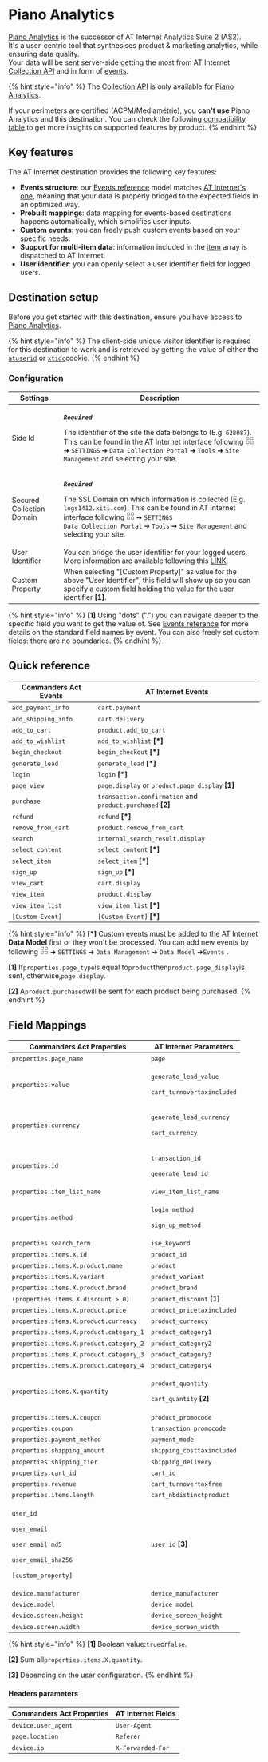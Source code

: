 # Piano Analytics

[Piano Analytics](https://developers.atinternet-solutions.com/piano-analytics-tagging-en/getting-started-piano-analytics-en/what-is-piano-analytics-tagging-en/) is the successor of AT Internet Analytics Suite 2 (AS2).\
It's a user-centric tool that synthesises product & marketing analytics, while ensuring data quality.\
Your data will be sent server-side getting the most from AT Internet [Collection API](https://developers.atinternet-solutions.com/piano-analytics-tagging-en/event-tagging-piano-analytics-en/events-pattern-en/) and in form of [events](https://developers.atinternet-solutions.com/piano-analytics-tagging-en/event-tagging-piano-analytics-en/standard-event-tagging-en/).

{% hint style="info" %}
The [Collection API](https://developers.atinternet-solutions.com/piano-analytics-tagging-en/event-tagging-piano-analytics-en/events-pattern-en/) is only available for [Piano Analytics](https://developers.atinternet-solutions.com/piano-analytics-tagging-en/getting-started-piano-analytics-en/what-is-piano-analytics-tagging-en/).

If your perimeters are certified (ACPM/Mediamétrie), you **can't use** Piano Analytics and this destination. You can check the following [compatibility table](https://developers.atinternet-solutions.com/piano-analytics-tagging-en/getting-started-piano-analytics-en/why-should-we-use-the-piano-analytics-tagging/#compatibility-table\_5) to get more insights on supported features by product.
{% endhint %}

## Key features

The AT Internet destination provides the following key features:

* **Events structure**: our [Events reference](https://community.commandersact.com/platform-x/developers/tracking/events-reference) model matches [AT Internet's one](https://developers.atinternet-solutions.com/piano-analytics-tagging-en/event-tagging-piano-analytics-en/standard-event-tagging-en/), meaning that your data is properly bridged to the expected fields in an optimized way.
* **Prebuilt mappings**: data mapping for events-based destinations happens automatically, which simplifies user inputs.
* **Custom events**: you can freely push custom events based on your specific needs.
* **Support for multi-item data**: information included in the [item](https://community.commandersact.com/platform-x/developers/tracking/events-reference#item) array is dispatched to AT Internet.
* **User identifier**: you can openly select a user identifier field for logged users.

## Destination setup

Before you get started with this destination, ensure you have access to [Piano Analytics](https://developers.atinternet-solutions.com/piano-analytics-tagging-en/getting-started-piano-analytics-en/what-is-piano-analytics-tagging-en/).

{% hint style="info" %}
The client-side unique visitor identifier is required for this destination to work and is retrieved by getting the value of either the [`atuserid`](https://developers.atinternet-solutions.com/as2-tagging-en/javascript-en/getting-started-javascript-en/at-internet-cookies-javascript-en/#smarttag-js\_0) or [`xtidc`](https://developers.atinternet-solutions.com/as2-tagging-en/javascript-en/getting-started-javascript-en/at-internet-cookies-javascript-en/#xtcore-js\_1)cookie.
{% endhint %}

### Configuration



| Settings                  | Description                                                                                                                                                                                                                                                                                                                                                                                                 |
| ------------------------- | ----------------------------------------------------------------------------------------------------------------------------------------------------------------------------------------------------------------------------------------------------------------------------------------------------------------------------------------------------------------------------------------------------------- |
| Side Id                   | <p><em><strong><code>Required</code></strong></em></p><p>The identifier of the site the data belongs to (E.g. <code>628087</code>). This can be found in the AT Internet interface following <img src="../../../../.gitbook/assets/1.png" alt=""> ➜ <code>SETTINGS</code> ➜ <code>Data Collection Portal</code> ➜ <code>Tools</code> ➜ <code>Site Management</code> and selecting your site.</p>            |
| Secured Collection Domain | <p><em><strong><code>Required</code></strong></em></p><p>The SSL Domain on which information is collected (E.g. <code>logs1412.xiti.com</code>). This can be found in AT Internet interface following <img src="../../../../.gitbook/assets/1.png" alt=""> ➜ <code>SETTINGS</code> <br><code>Data Collection Portal</code> ➜ <code>Tools</code> ➜ <code>Site Management</code> and selecting your site.</p> |
| User Identifier           | You can bridge the user identifier for your logged users. More information are available following this [LINK](https://developers.atinternet-solutions.com/piano-analytics-tagging-en/event-tagging-piano-analytics-en/standard-event-tagging-en/#user\_1).                                                                                                                                                 |
| Custom Property           | When selecting "\[Custom Property]" as value for the above "User Identifier", this field will show up so you can specify a custom field holding the value for the user identifier **\[1]**.                                                                                                                                                                                                                 |

{% hint style="info" %}
**\[1]** Using "dots" (".") you can navigate deeper to the specific field you want to get the value of. See [Events reference](https://community.commandersact.com/platform-x/developers/tracking/events-reference) for more details on the standard field names by event. You can also freely set custom fields: there are no boundaries.&#x20;
{% endhint %}

## Quick reference

| Commanders Act Events | AT Internet Events                                          |
| --------------------- | ----------------------------------------------------------- |
| `add_payment_info`    | `cart.payment`                                              |
| `add_shipping_info`   | `cart.delivery`                                             |
| `add_to_cart`         | `product.add_to_cart`                                       |
| `add_to_wishlist`     | `add_to_wishlist` **\[\*]**                                 |
| `begin_checkout`      | `begin_checkout` **\[\*]**                                  |
| `generate_lead`       | `generate_lead` **\[\*]**                                   |
| `login`               | `login` **\[\*]**                                           |
| `page_view`           | `page.display` or `product.page_display` **\[1]**           |
| `purchase`            | `transaction.confirmation` and `product.purchased` **\[2]** |
| `refund`              | `refund` **\[\*]**                                          |
| `remove_from_cart`    | `product.remove_from_cart`                                  |
| `search`              | `internal_search_result.display`                            |
| `select_content`      | `select_content` **\[\*]**                                  |
| `select_item`         | `select_item` **\[\*]**                                     |
| `sign_up`             | `sign_up` **\[\*]**                                         |
| `view_cart`           | `cart.display`                                              |
| `view_item`           | `product.display`                                           |
| `view_item_list`      | `view_item_list` **\[\*]**                                  |
| `[Custom Event]`      | `[Custom Event]` **\[\*]**                                  |

{% hint style="info" %}
**\[\*]** Custom events must be added to the AT Internet **Data Model** first or they won't be processed. You can add new events by following ![](../../../../.gitbook/assets/1.png) ➜ `SETTINGS` ➜ `Data Management` ➜ `Data Model` ➜`Events` .

**\[1]** If`properties.page_type`is equal to`product`then`product.page_display`is sent, otherwise,`page.display`.

**\[2]** A`product.purchased`will be sent for each product being purchased.
{% endhint %}

## Field Mappings

| Commanders Act Properties                                                                                                                                             | AT Internet Parameters                                                                     |
| --------------------------------------------------------------------------------------------------------------------------------------------------------------------- | ------------------------------------------------------------------------------------------ |
| `properties.page_name`                                                                                                                                                | `page`                                                                                     |
| `properties.value`                                                                                                                                                    | <p><code>generate_lead_value</code></p><p><code>cart_turnovertaxincluded</code></p>        |
| `properties.currency`                                                                                                                                                 | <p><code>generate_lead_currency</code></p><p><code>cart_currency</code></p>                |
| `properties.id`                                                                                                                                                       | <p><code>transaction_id</code></p><p><code>generate_lead_id</code></p>                     |
| `properties.item_list_name`                                                                                                                                           | `view_item_list_name`                                                                      |
| `properties.method`                                                                                                                                                   | <p><code>login_method</code></p><p><code>sign_up_method</code></p>                         |
| `properties.search_term`                                                                                                                                              | `ise_keyword`                                                                              |
| `properties.items.X.id`                                                                                                                                               | `product_id`                                                                               |
| `properties.items.X.product.name`                                                                                                                                     | `product`                                                                                  |
| `properties.items.X.variant`                                                                                                                                          | `product_variant`                                                                          |
| `properties.items.X.product.brand`                                                                                                                                    | `product_brand`                                                                            |
| `(properties.items.X.discount > 0)`                                                                                                                                   | `product_discount` **\[1]**                                                                |
| `properties.items.X.product.price`                                                                                                                                    | `product_pricetaxincluded`                                                                 |
| `properties.items.X.product.currency`                                                                                                                                 | `product_currency`                                                                         |
| `properties.items.X.product.category_1`                                                                                                                               | `product_category1`                                                                        |
| `properties.items.X.product.category_2`                                                                                                                               | `product_category2`                                                                        |
| `properties.items.X.product.category_3`                                                                                                                               | `product_category3`                                                                        |
| `properties.items.X.product.category_4`                                                                                                                               | `product_category4`                                                                        |
| `properties.items.X.quantity`                                                                                                                                         | <p><code>product_quantity</code></p><p><code>cart_quantity</code> <strong>[2]</strong></p> |
| `properties.items.X.coupon`                                                                                                                                           | `product_promocode`                                                                        |
| `properties.coupon`                                                                                                                                                   | `transaction_promocode`                                                                    |
| `properties.payment_method`                                                                                                                                           | `payment_mode`                                                                             |
| `properties.shipping_amount`                                                                                                                                          | `shipping_costtaxincluded`                                                                 |
| `properties.shipping_tier`                                                                                                                                            | `shipping_delivery`                                                                        |
| `properties.cart_id`                                                                                                                                                  | `cart_id`                                                                                  |
| `properties.revenue`                                                                                                                                                  | `cart_turnovertaxfree`                                                                     |
| `properties.items.length`                                                                                                                                             | `cart_nbdistinctproduct`                                                                   |
| <p><code>user_id</code></p><p><code>user_email</code></p><p><code>user_email_md5</code></p><p><code>user_email_sha256</code></p><p><code>[custom_property]</code></p> | `user_id` **\[3]**                                                                         |
| `device.manufacturer`                                                                                                                                                 | `device_manufacturer`                                                                      |
| `device.model`                                                                                                                                                        | `device_model`                                                                             |
| `device.screen.height`                                                                                                                                                | `device_screen_height`                                                                     |
| `device.screen.width`                                                                                                                                                 | `device_screen_width`                                                                      |

{% hint style="info" %}
**\[1]** Boolean value:`true`or`false`.

**\[2]** Sum all`properties.items.X.quantity`.

**\[3]** Depending on the user configuration.&#x20;
{% endhint %}

#### Headers parameters

| Commanders Act Properties | AT Internet Fields |
| ------------------------- | ------------------ |
| `device.user_agent`       | `User-Agent`       |
| `page.location`           | `Referer`          |
| `device.ip`               | `X-Forwarded-For`  |
